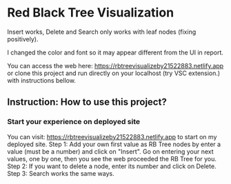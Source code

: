 # Red Black Tree Visualization 

Insert works, Delete and Search only works with leaf nodes (fixing positively).

I changed the color and font so it may appear different from the UI in report.

You can access the web here: https://rbtreevisualizeby21522883.netlify.app or clone this project and run directly on your localhost (try VSC extension.) with instructions bellow.

## Instruction: How to use this project?

### Start your experience on deployed site
You can visit: https://rbtreevisualizeby21522883.netlify.app to start on my deployed site.
Step 1: Add your own first value as RB Tree nodes by enter a value (must be a number) and click on "Insert". Go on entering your next values, one by one, then you see the web proceeded the RB Tree for you.
Step 2: If you want to delete a node, enter its number and click on Delete.
Step 3: Search works the same ways.
